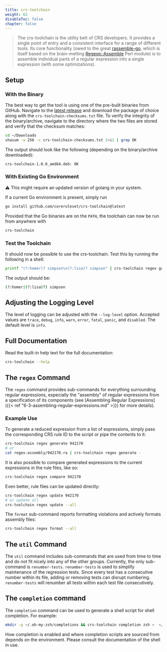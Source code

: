 ```yaml
---
title: crs-toolchain
weight: 62
disableToc: false
chapter: false
---
```


> The crs-toolchain is the utility belt of CRS developers. It provides a single point of entry and a consistent interface for a range of different tools. Its core functionality (owed to the great [rassemble-go](https://github.com/itchyny/rassemble-go), which is itself based on the brain-melting [Regexp::Assemble](https://github.com/ronsavage/Regexp-Assemble) Perl module) is to assemble individual parts of a regular expression into a single expression (with some optimizations).

## Setup

### With the Binary

The best way to get the tool is using one of the pre-built binaries from GitHub. Navigate to the [latest release](https://github.com/coreruleset/crs-toolchain/releases/latest) and download the package of choice along with the `crs-toolchain-checksums.txt` file. To verify the integrity of the binary/archive, navigate to the directory where the two files are stored and verify that the checksum matches:

```bash
cd ~/Downloads
shasum -a 256 -c crs-toolchain-checksums.txt 2>&1 | grep OK
```

The output should look like the following (depending on the binary/archive downloaded):

```bash
crs-toolchain-1.0.0_amd64.deb: OK
```

### With Existing Go Environment

⚠️ This might require an updated version of golang in your system.

If a current Go environment is present, simply run

```bash
go install github.com/coreruleset/crs-toolchain@latest
```

Provided that the Go binaries are on the `PATH`, the toolchain can now be run from anywhere with

```bash
crs-toolchain
```

### Test the Toolchain

It should now be possible to use the crs-toolchain. Test this by running the following in a shell:

```bash
printf "(?:homer)? simpson\n(?:lisa)? simpson" | crs-toolchain regex generate -
```

The output should be:

```bash
(?:homer|(?:lisa)?) simpson
```

## Adjusting the Logging Level

The level of logging can be adjusted with the `--log-level` option. Accepted values are  `trace`, `debug`, `info`, `warn`, `error`, `fatal`, `panic`, and `disabled`. The default level is `info`.

## Full Documentation
Read the built-in help text for the full documentation:

```bash
crs-toolchain --help
```

## The `regex` Command

The `regex` command provides sub-commands for everything surrounding regular expressions, especially the "assembly" of regular expressions from a specification of its components (see [Assembling Regular Expressions]({{< ref "6-3-assembling-regular-expressions.md" >}}) for more details).

### Example Use

To generate a reduced expression from a list of expressions, simply pass the corresponding CRS rule ID to the script or pipe the contents to it:

```bash
crs-toolchain regex generate 942170
# or
cat regex-assembly/942170.ra | crs-toolchain regex generate -
```

It is also possible to compare generated expressions to the current expressions in the rule files, like so:

```bash
crs-toolchain regex compare 942170
```

Even better, rule files can be updated directly:

```bash
crs-toolchain regex update 942170
# or update all
crs-toolchain regex update --all
```

The `format` sub-command reports formatting violations and actively formats assembly files:
 
 ```bash
 crs-toolchain regex format --all
 ```

## The `util` Command

The `util` command includes sub-commands that are used from time to time and do not fit nicely into any of the other groups. Currently, the only sub-command is `renumber-tests`. `renumber-tests` is used to simplify maintenance of the regression tests. Since every test has a consecutive number within its file, adding or removing tests can disrupt numbering. `renumber-tests` will renumber all tests within each test file consecutively.

## The `completion` command

The `completion` command can be used to generate a shell script for shell completion. For example:

```bash
mkdir -p ~/.oh-my-zsh/completions && crs-toolchain completion zsh >  ~/.oh-my-zsh/completions/_crs-toolchain
```

How completion is enabled and where completion scripts are sourced from depends on the environment. Please consult the documentation of the shell in use.
